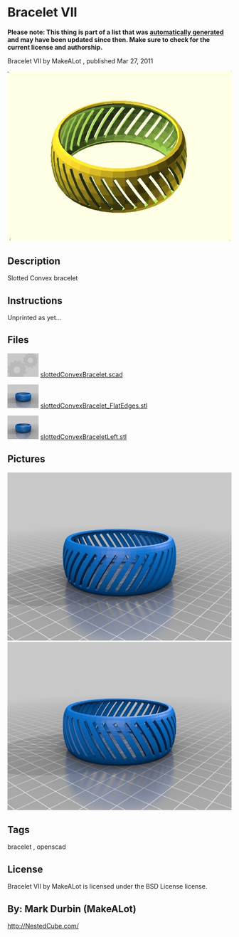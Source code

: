 Bracelet VII
===============
**Please note: This thing is part of a list that was [automatically generated](https://github.com/carlosgs/export-things) and may have been updated since then. Make sure to check for the current license and authorship.**  

Bracelet VII  by MakeALot , published Mar 27, 2011

![Image](img/slottedConvexBracelet_display_large_display_large.jpg)

Description
--------
Slotted Convex bracelet

Instructions
--------
Unprinted as yet...

Files
--------
[![Image](img/Gears_preview_tinycard.jpg)](slottedConvexBracelet.scad)
 [ slottedConvexBracelet.scad](slottedConvexBracelet.scad)  

[![Image](img/slottedConvexBracelet_FlatEdges_preview_tinycard.jpg)](slottedConvexBracelet_FlatEdges.stl)
 [ slottedConvexBracelet_FlatEdges.stl](slottedConvexBracelet_FlatEdges.stl)  

[![Image](img/slottedConvexBraceletLeft_preview_tinycard.jpg)](slottedConvexBraceletLeft.stl)
 [ slottedConvexBraceletLeft.stl](slottedConvexBraceletLeft.stl)  



Pictures
--------
![Image](img/slottedConvexBracelet_FlatEdges_display_large.jpg)
![Image](img/slottedConvexBraceletLeft_display_large.jpg)


Tags
--------
bracelet , openscad  

  

License
--------
Bracelet VII by MakeALot is licensed under the BSD License license.  



By: Mark Durbin (MakeALot)
--------
<http://NestedCube.com/>
